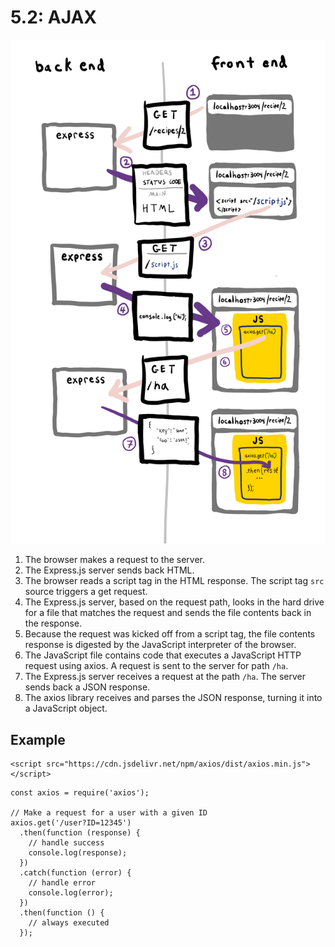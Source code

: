 # 5.2: AJAX

![](../.gitbook/assets/ajax.jpg)



1. The browser makes a request to the server.
2. The Express.js server sends back HTML.
3. The browser reads a script tag in the HTML response. The script tag `src` source triggers a get request.
4. The Express.js server, based on the request path, looks in the hard drive for a file that matches the request and sends the file contents back in the response.
5. Because the request was kicked off from a script tag, the file contents response is digested by the JavaScript interpreter of the browser.
6. The JavaScript file contains code that executes a JavaScript HTTP request using axios. A request is sent to the server for path `/ha`.
7. The Express.js server receives a request at the path `/ha`. The server sends back a JSON response.
8. The axios library receives and parses the JSON response, turning it into a JavaScript object.

## Example

```text
<script src="https://cdn.jsdelivr.net/npm/axios/dist/axios.min.js"></script>
```

```text
const axios = require('axios');

// Make a request for a user with a given ID
axios.get('/user?ID=12345')
  .then(function (response) {
    // handle success
    console.log(response);
  })
  .catch(function (error) {
    // handle error
    console.log(error);
  })
  .then(function () {
    // always executed
  });
```

